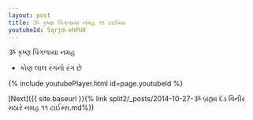 ```yaml
---
layout: post
title: ૐ કૃષ્ણ પિંગળાયા નમહ ૧૧ ટાઈમ્સ
youtubeId: 5qrjd-ehPU8
---
```

 
 
 ૐ કૃષ્ણ પિંગળાયા નમહ  
 
 -  કોણ લાલ રંગનો રંગ છે 
 
  
 
  
 
 
 
 
 
 


{% include youtubePlayer.html id=page.youtubeId %}
 
[Next]({{ site.baseurl }}{% link  split2/_posts/2014-10-27-ૐ બ્રહ્મા દંડ વિનીર મઠારે નમહ ૧૧ ટાઈમ્સ.md%})
 
